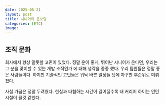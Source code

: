 ```yaml
---
date: 2025-05-21
layout: post
title: 시니어의 온보딩
categories: [ETC]
image: 
---
```


## 조직 문화

회사에서 항상 말못할 고민이 있었다.
정말 운이 좋게, 뛰어난 시니어가 온다면, 우리는 그 분을 맞이할 수 있는 개발 조직인가 에 대해 생각을 종종 했다. 
우리 팀원들은 정말 좋은 사람들이다. 하지만 기술적인 고민들은 워낙 바쁜 일정들 탓에 자꾸만 후순위로 미뤄졌다.

사실 가끔은 정말 두려웠다. 현실과 타협하는 시간이 길어질수록 내 커리어 하이는 인턴 시절이 될것 같았다. 

